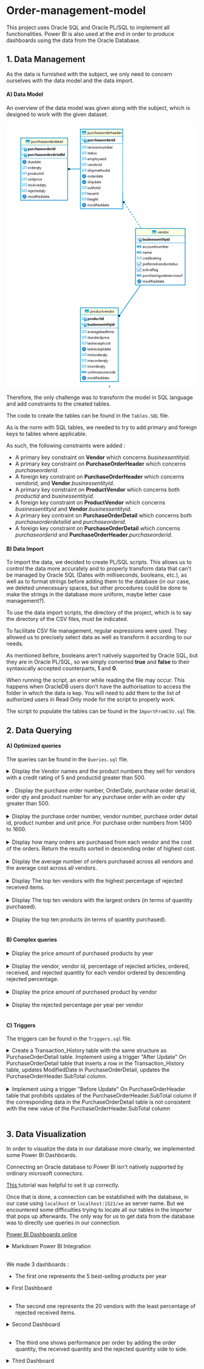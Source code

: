 # Order-management-model

This project uses Oracle SQL and Oracle PL/SQL to implement all functionalities.
Power BI is also used at the end in order to produce dashboards using the data from the Oracle Database.

## 1. Data Management

As the data is furnished with the subject, we only need to concern ourselves with the data model and the data import.

#### A) Data Model

An overview of the data model was given along with the subject, which is designed to work with the given dataset.

![Image not found](https://github.com/Pierrotpsy/Order-management-model/blob/main/Media/model.PNG)

Therefore, the only challenge was to transform the model in SQL language and add constraints to the created tables.

The code to create the tables can be found in the `Tables.SQL` file. 

As is the norm with SQL tables, we needed to try to add primary and foreign keys to tables where applicable.

As such, the following constraints were added : 
- A primary key constraint on **Vendor** which concerns *businessentityid*.
- A primary key constraint on **PurchaseOrderHeader** which concerns *purchaseorderid*.
- A foreign key constraint on **PurchaseOrderHeader** which concerns *vendorid*, and **Vendor**.*businessentityid*.
- A primary key constraint on **ProductVendor** which concerns both *productid* and *businessentityid*.
- A foreign key constraint on **ProductVendor** which concerns *businessentityid* and **Vendor**.*businessentityid*.
- A primary key contraint on **PurchaseOrderDetail** which concerns both *purchaseorderdetailid* and *purchaseorderid*.
- A foreign key constraint on **PurchaseOrderDetail** which concerns *purchaseorderid* and **PurchaseOrderHeader**.*purchaseorderid*.

#### B) Data Import

To import the data, we decided to create PL/SQL scripts. This allows us to control the data more accurately and to properly transform data that can't be managed by Oracle SQL (Dates with milliseconds, booleans, etc.), as well as to format strings before adding them to the database (in our case, we deleted unnecessary spaces, but other procedures could be done to make the strings in the database more uniform, maybe letter case management?).

To use the data import scripts, the directory of the project, which is to say the directory of the CSV files, must be indicated.

To facilitate CSV file management, regular expressions were used. They allowed us to precisely select data as well as transform it according to our needs.

As mentioned before, booleans aren't natively supported by Oracle SQL, but they are in Oracle PL/SQL, so we simply converted **true** and **false** to their syntaxically accepted counterparts, **1** and **0**.

When running the script, an error while reading the file may occur. This happens when OracleDB users don't have the authorisation to access the folder in which the data is kep. You will need to add them to the list of authorized users in Read Only mode for the script to properly work.

The script to populate the tables can be found in the `ImportFromCSV.sql` file.

## 2. Data Querying

#### A) Optimized queries

The queries can be found in the `Queries.sql` file.

<details>
    <summary>Display the Vendor names and the product numbers they sell for vendors with a credit rating of 5 and productid greater than 500.</summary>


```sql
select name, productid  
    from vendor   
        inner join productvendor  
            on (vendor.businessentityid = productvendor.businessentityid)  
    where (creditrating = 5) and (productid > 500);  
        -- Cost : 4
```

![Image not found](https://github.com/Pierrotpsy/Order-management-model/blob/main/Media/2.A.PNG)
</details>

<br>

<details>
    <summary>. Display the purchase order number, OrderDate, purchase order detail id, order qty and product number for any purchase order with an order qty greater than 500.</summary>

```sql
select purchaseorderheader.purchaseorderid, orderdate, purchaseorderdetailid, orderqty, productid  
    from purchaseorderheader  
        inner join purchaseorderdetail  
            on (purchaseorderheader.purchaseorderid = purchaseorderdetail.purchaseorderid)  
    where orderqty > 500;  
        -- Cost : 30
```

In order to reduce the cost of our queries, we use materialized views. Those can be used on several queries that are based on the same tables.  
These views also reduce queries' cardinality. This way less storage is used on the computer.

```sql
-- Using materialized view :

create materialized view product1  
    build immediate  
    refresh complete on demand  
    as  
        select purchaseorderheader.purchaseorderid, orderdate, purchaseorderdetailid, orderqty,  
            productid, vendorid, unitprice  
        from purchaseorderheader  
            inner join purchaseorderdetail  
                on (purchaseorderheader.purchaseorderid = purchaseorderdetail.purchaseorderid);  
        
select purchaseorderid, orderdate, purchaseorderdetailid, orderqty, productid  
    from product1  
        where orderqty > 500;  
        -- Cost : 14
```

![Image not found](https://github.com/Pierrotpsy/Order-management-model/blob/main/Media/2.B.PNG)
</details>

<br>

<details>
    <summary>Display the purchase order number, vendor number, purchase order detail id, product number and unit price. For purchase order numbers from 1400 to 1600.</summary>

```sql
select purchaseorderheader.purchaseorderid, vendorid, purchaseorderdetailid, productid, unitprice  
    from purchaseorderheader  
        inner join purchaseorderdetail  
            on (purchaseorderheader.purchaseorderid = purchaseorderdetail.purchaseorderid)  
    where purchaseorderheader.purchaseorderid between 1400 and 1600;  
        -- Cost : 30  

-- Using materialized view :  
      
select purchaseorderid, vendorid, purchaseorderdetailid, productid, unitprice   
    from product1  
        where purchaseorderid between 1400 and 1600;  
        -- Cost : 14  

-- drop materialized view product1;
```

We do not forget to drop every view at the end of its utilisation.

![Image not found](https://github.com/Pierrotpsy/Order-management-model/blob/main/Media/2.C.PNG)
</details>

<br>

<details>
    <summary>Display how many orders are purchased from each vendor and the cost of the orders. Return the results sorted in descending order of highest cost.</summary>

```sql
select count(purchaseorderid) as numberorder,  
    vendorid, sum(subtotal + freight + taxamt) as ordercost  
    from purchaseorderheader  
        inner join vendor  
            on vendorid = businessentityid  
    group by vendorid  
    order by ordercost desc;  
        -- Cost : 14  
        
-- Using materialized view :  
 
create materialized view vendor  
    build immediate  
    refresh complete on demand  
    as  
        select count(purchaseorderid) as numberorder,  
            vendorid, sum(subtotal + freight + taxamt) as ordercost  
        from purchaseorderheader  
            inner join vendor  
                on vendorid = businessentityid  
        group by vendorid;  

select * from vendor  
    order by ordercost desc;  
        -- Cost : 3  
```

![Image not found](https://github.com/Pierrotpsy/Order-management-model/blob/main/Media/2.D.PNG)
</details>

<br>

<details>
    <summary>Display the average number of orders purchased across all vendors and the average cost across all vendors.</summary>

```sql
select round(avg(numberorder), 3), round(avg(ordercost),3)  
    from(  
        select count(purchaseorderid) as numberorder,  
            vendorid, sum(subtotal + freight + taxamt) as ordercost  
            from purchaseorderheader  
                inner join vendor  
                    on vendorid = businessentityid  
            group by vendorid);  
        -- Cost : 13  
        
-- Using materialized view :  
     
select round(avg(numberorder), 3), round(avg(ordercost),3)   
    from vendor;  
        -- Cost : 2  

-- drop materialized view vendor;  
```

![Image not found](https://github.com/Pierrotpsy/Order-management-model/blob/main/Media/2.E.PNG)
</details>

<br>

<details>
    <summary>Display The top ten vendors with the highest percentage of rejected received items.</summary>

```sql
select vendorid, round((100*sum(rejectedqty) / sum(receivedqty)),3) as percentagerejected  
    from purchaseorderheader  
        inner join purchaseorderdetail  
            on (purchaseorderheader.purchaseorderid = purchaseorderdetail.purchaseorderid)  
    group by vendorid  
    order by percentagerejected desc fetch first 10 rows only;  
        -- Cost : 34  

-- Using materialized view :  

create materialized view product2  
    build immediate  
    refresh complete on demand  
    as  
        select vendorid, orderqty, purchaseorderdetailid, rejectedqty, receivedqty, productid  
        from purchaseorderheader  
            inner join purchaseorderdetail  
                on (purchaseorderheader.purchaseorderid = purchaseorderdetail.purchaseorderid);  

select vendorid, round((100*SUM(rejectedqty) / sum(receivedqty)),3) as percentagerejected  
    from product2  
    group by vendorid  
    order by percentagerejected desc fetch first 10 rows only;  
        -- Cost : 14  
```

![Image not found](https://github.com/Pierrotpsy/Order-management-model/blob/main/Media/2.F.PNG)
</details>

<br>

<details>
    <summary>Display The top ten vendors with the largest orders (in terms of quantity purchased).</summary>

```sql
select vendorid, sum(orderqty) as qty  
    from purchaseorderheader  
        inner join purchaseorderdetail  
            on (purchaseorderheader.purchaseorderid = purchaseorderdetail.purchaseorderid)  
    group by vendorid  
    order by qty desc fetch first 10 rows only;  
        -- Cost : 34  

-- Using materialized view :  

select vendorid, sum(orderqty) as qty  
    from product2  
    group by vendorid   
    order by qty desc fetch first 10 rows only;  
        -- Cost : 14        
```

![Image not found](https://github.com/Pierrotpsy/Order-management-model/blob/main/Media/2.G_1.PNG)

We gave this question two different meanings. The first one was to display the top ten vendors with the more ordered articles in general. The following up one is to display the top ten vendors with the largest distinct orders in terms of quantity.

```sql
select vendorid, sum(orderqty) as sumorder  
    from purchaseorderheader  
        inner join purchaseorderdetail  
            on (purchaseorderheader.purchaseorderid = purchaseorderdetail.purchaseorderid)  
    group by purchaseorderdetailid, vendorid  
    order by sumorder desc fetch first 10 rows only;  
-- Can display the same vendor several times?  
        -- Cost : 34  

-- Using materialized view :  

select vendorid, sum(orderqty) as sumorder  
    from product2  
    group by purchaseorderdetailid, vendorid  
    order by sumorder desc fetch first 10 rows only;  
        -- Cost : 14  
```

![Image not found](https://github.com/Pierrotpsy/Order-management-model/blob/main/Media/2.G_2.PNG)
</details>

<br>

<details>
    <summary>Display the top ten products (in terms of quantity purchased).</summary>

```sql
select productid, sum(orderqty) as qtypurchased  
    from purchaseorderdetail  
    group by productid   
    order by qtypurchased desc fetch first 10 rows only;  
        -- Cost : 22  

-- Using materialized view :  

select productid, sum(orderqty) as qtypurchased  
    from product2  
    group by productid  
    order by qtypurchased desc fetch first 10 rows only;  
        -- Cost : 14  
        
-- drop materialized view product2;  
```

![Image not found](https://github.com/Pierrotpsy/Order-management-model/blob/main/Media/2.H.PNG)
</details>

<br>

#### B) Complex queries

<details>
    <summary>Display the price amount of purchased products by year</summary>

```sql
select purchaseorderdetail.productid,  
        sum(purchaseorderdetail.unitprice*purchaseorderdetail.orderqty) as amount,  
        EXTRACT(YEAR from purchaseorderdetail.duedate) as year  
    from purchaseorderdetail  
        inner join productvendor  
            on (purchaseorderdetail.productid = productvendor.productid)  
    group by purchaseorderdetail.productid, EXTRACT(YEAR from purchaseorderdetail.duedate)  
    order by year asc, amount desc;  
        -- Cost : 282  

-- Using materialsed view :  

create materialized view purchase  
    build immediate  
    refresh complete on demand  
    as  
        select purchaseorderdetail.productid, purchaseorderdetail.unitprice, purchaseorderdetail.orderqty,  
            EXTRACT(YEAR from purchaseorderdetail.duedate) as year,  
            businessentityid, rejectedqty, receivedqty  
        from purchaseorderdetail  
            inner join productvendor  
                on (purchaseorderdetail.productid = productvendor.productid);  

select productid, sum(unitprice*orderqty) as amount, year  
    from purchase  
    group by productid, year  
    order by year asc, amount desc;  
        -- Cost : 26  
```

![Image not found](https://github.com/Pierrotpsy/Order-management-model/blob/main/Media/2.I_1.PNG)
</details>

<br>

<details>
    <summary>Display the vendor, vendor id, percentage of rejected articles, ordered, received, and rejected quantity for each vendor ordered by descending rejected percentage.</summary>

```sql
select productvendor.businessentityid, name,  
    round(100*sum(rejectedqty)/sum(receivedqty),3) as rejectedPercentage,  
    sum(orderqty), sum(receivedqty), sum(rejectedqty)  
    from purchaseorderdetail  
        inner join productvendor  
            on (purchaseorderdetail.productid = productvendor.productid)  
        inner join vendor  
            on (productvendor.businessentityid = vendor.businessentityid)  
    group by productvendor.businessentityid, name  
    order by rejectedPercentage desc;  
        -- Cost : 26  

-- Using materialsed view :  

select purchase.businessentityid, name,  
    round(100*suù(rejectedqty)/sum(receivedqty),3) as rejectedPercentage,  
    sum(orderqty), sum(receivedqty), sum(rejectedqty)  
    from purchase  
        inner join vendor  
            on (purchase.businessentityid = vendor.businessentityid)  
    group by purchase.businessentityid, name   
    order by rejectedPercentage desc;  
        -- Cost : 28  
            --> The query that doesn't use the materialzed view is faster than the one using it.   

```

![Image not found](https://github.com/Pierrotpsy/Order-management-model/blob/main/Media/2.I_2.PNG)
</details>

<br>

<details>
    <summary>Display the price amount of purchased product by vendor</summary>

```sql
select productvendor.businessentityid, name,  
    sum(purchaseorderdetail.unitprice*purchaseorderdetail.orderqty) as amount,  
    EXTRACT(YEAR from purchaseorderdetail.duedate) as year  
    from purchaseorderdetail  
        inner join productvendor on (purchaseorderdetail.productid = productvendor.productid)  
        inner join vendor on (productvendor.businessentityid = vendor.businessentityid)  
    group by productvendor.businessentityid, name, EXTRACT(YEAR from purchaseorderdetail.duedate)  
    order by year asc, amount desc;  
        -- Cost : 496  

-- Using materialsed view : 

select purchase.businessentityid, name, sum(unitprice*orderqty) as amount, year 
    from purchase inner join vendor on (purchase.businessentityid = vendor.businessentityid)
    group by purchase.businessentityid, name, year
    order by year asc, amount desc;
        -- Cost : 28
```

![Image not found](https://github.com/Pierrotpsy/Order-management-model/blob/main/Media/2.I_3.PNG)
</details>

<br>

<details>
    <summary>Display the rejected percentage per year per vendor</summary>

```sql
select productvendor.businessentityid, name,  
    round(100*sum(rejectedqty)/sum(receivedqty),3) as rejectedPercentage,  
    EXTRACT(YEAR from purchaseorderdetail.duedate) as year  
    from purchaseorderdetail  
        inner join productvendor on (purchaseorderdetail.productid = productvendor.productid)  
        inner join vendor on (productvendor.businessentityid = vendor.businessentityid)  
    group by productvendor.businessentityid, name, EXTRACT(YEAR from purchaseorderdetail.duedate)  
    order by rejectedPercentage desc;  
        -- Cost : 478  

-- Using materialsed view : 

select purchase.businessentityid, name,  
    round(100*sum(rejectedqty)/sum(receivedqty),3) as rejectedPercentage, year  
    from purchase  
        inner join vendor on (purchase.businessentityid = vendor.businessentityid)  
    group by purchase.businessentityid, name, year  
    order by rejectedPercentage desc;  
        -- Cost : 388  

-- drop materialized view purchase;   
```

![Image not found](https://github.com/Pierrotpsy/Order-management-model/blob/main/Media/2.I_4.PNG)
</details>
<br>

#### C) Triggers

The triggers can be found in the `Triggers.sql` file.

<details>
    <summary>Create a Transaction_History table with the same structure as
PurchaseOrderDetail table. Implement using a trigger "After Update" On
PurchaseOrderDetail table that inserts a row in the Transaction_History table, updates ModifiedDate in PurchaseOrderDetail, updates the PurchaseOrderHeader.SubTotal column.</summary>

<br>

The **TransactionHistory** table was easy to create.

```sql
--drop table TransactionHistory;

create table TransactionHistory(
   purchaseorderid number(10),
   purchaseorderdetailid number(10),
   duedate date,
   orderqty number(10),
   productid number(10),
   unitprice number,
   receivedqty number(10),
   rejectedqty number(10),
   modifieddate date
);
```

As for the trigger, it is asked that the trigger modifies the modified date of the table it applies to. However, this is by definition not permitted by Oracle SQL using an **AFTER UPDATE** trigger and will throw a mutating table error (*ORA-04091*). 
Therefore, we decided to implement a **BEFORE UPDATE** trigger which allows such an update. This doesn't change anything else in the trigger, since the two other functionalities would also work in an **AFTER UPDATE** trigger.

Here is the code for the trigger : 

```sql
--drop trigger Trig_After_POD_Update;

create or replace trigger Trig_Before_POD_Update
before update on PurchaseOrderDetail 
for each row
DECLARE  
BEGIN 
    select CURRENT_TIMESTAMP into :new.modifieddate from dual;
    
    insert into TransactionHistory values (
            :new.purchaseorderid,
            :new.purchaseorderdetailid,
            :new.duedate,
            :new.orderqty,
            :new.productid,
            :new.unitprice,
            :new.receivedqty,
            :new.rejectedqty,
            :new.modifieddate
            );
            
    update PurchaseOrderHeader 
        set subtotal = :new.orderqty*:new.unitprice 
            - :old.orderqty*:old.unitprice 
            + subtotal 
        where purchaseorderid = :new.purchaseorderid;
END;
/

--update PurchaseOrderDetail set unitprice = 10, orderqty = 1 where purchaseorderdetailid = 2;

```

</details>

<br>

<details>
    <summary>Implement using a trigger "Before Update" On PurchaseOrderHeader table that prohibits updates of the PurchaseOrderHeader.SubTotal column if the corresponding data in the PurchaseOrderDetail table is not consistent with the new value of the PurchaseOrderHeader.SubTotal column</summary>

<br>

Here is the code for the trigger : 

```sql
--drop trigger Trig_Before_POH_Update;

create or replace trigger Trig_Before_POH_Update
before update of subtotal on PurchaseOrderHeader 
for each row
DECLARE  
    invalidSubtotal exception;
    subtotalHeader PurchaseOrderHeader.subtotal%TYPE;
    subtotalDetail PurchaseOrderHeader.subtotal%TYPE;
BEGIN 
    select sum(orderqty*unitprice) into subtotalDetail 
        from PurchaseOrderDetail 
        where purchaseorderid = :new.purchaseorderid 
        group by purchaseorderid;

    subtotalHeader := :new.subtotal;
    if(subtotalHeader != subtotalDetail)
    then 
        raise invalidSubtotal;
    end if;
    
EXCEPTION 
    when invalidSubtotal then
    raise_application_error(-20010, 'Subtotal does not match the amounts in the PurchaseOrderDetail table');
END;
/

--update PurchaseOrderHeader set subtotal = 10 where purchaseorderid = 2;
```

![Image not found](link)
</details>

<br>


## 3. Data Visualization

In order to visualize  the data in our database more clearly, we implemented some Power BI Dashboards. 

Connecting an Oracle database to Power BI isn't natively supported by ordinary microsoft connectors.

[This ](https://www.oracle.com/a/ocom/docs/database/microsoft-powerbi-connection-adw.pdf) tutorial was helpful to set it up correctly.

Once that is done, a connection can be established with the database, in our case using `localhost` or `localhost:1521/xe` as server name. But we encountered some difficulties trying to locate all our tables in the importer that pops up afterwards. The only way for us to get data from the database was to directly use queries in our connection.

[Power BI Dashboards online](https://app.powerbi.com/links/u8K7Vs41tz?ctid=88eebcae-d6e6-4ef7-bba4-4c34f4c2d5e0&pbi_source=linkShare&bookmarkGuid=72f1d9bc-bd99-4682-88e8-1821c84fd1d5)

<details>
    <summary>Markdown Power BI Integration</summary>

<iframe title="dahsboards" width="1140" height="541.25" src="https://app.powerbi.com/reportEmbed?reportId=f206ee89-df15-4f9b-9e49-79dd3a160089&autoAuth=true&ctid=88eebcae-d6e6-4ef7-bba4-4c34f4c2d5e0" frameborder="0" allowFullScreen="true"></iframe>

</details>

<br>



We made 3 dashboards :
- The first one represents the 5 best-selling products per year

<details>
    <summary>First Dashboard</summary>

The dashboard was generated using this query :
```sql
select purchaseorderdetail.productid,      
    sum(purchaseorderdetail.unitprice*purchaseorderdetail.orderqty) as amount,  
    EXTRACT(YEAR from purchaseorderdetail.duedate) as year 
    from purchaseorderdetail 
        inner join productvendor on (purchaseorderdetail.productid = productvendor.productid) 
    group by purchaseorderdetail.productid, 
            EXTRACT(YEAR from purchaseorderdetail.duedate) 
    order by year asc, 
        amount desc;

```

A rank column was then generated according to each year, and a filter was applied to only select the first 5 products of each year.

Formatting was then applied to the visual in order to emphasize the values and to sort them correctly.

![Image not found](https://github.com/Pierrotpsy/Order-management-model/blob/main/Media/dahsboards-1.png)
</details>

<br>

- The second one represents the 20 vendors with the least percentage of rejected received items.
<details>
    <summary>Second Dashboard</summary>

The dashboard was generated using this query :
```sql
select productvendor.businessentityid, 
    name, 
    100*sum(rejectedqty)/sum(receivedqty) as rejected
    from purchaseorderdetail 
        inner join productvendor on (purchaseorderdetail.productid = productvendor.productid)
        inner join vendor on (productvendor.businessentityid = vendor.businessentityid) 
    group by productvendor.businessentityid, name 
    order by rejected asc;
```

A rank column was then added and a filter was applied to select the first 20 vendors.

Formatting was then applied to the visual in order to emphasize the values and to sort them correctly.

Although the question asked for the first 5 vendors, that wasn't very interesting since the first 5 vendors all have a percentage of rejected received items of 0. So we decided to include the first 20 vendors to make it more pertinent.

![Image not found](https://github.com/Pierrotpsy/Order-management-model/blob/main/Media/dahsboards-2.png)
</details>

<br>

- The third one shows performance per order by adding the order quantity, the received quantity and the rejected quantity side to side.
<details>
    <summary>Third Dashboard</summary>

This dashboard was generated using this query :
```sql
select purchaseorderid, 
    orderqty, 
    receivedqty, 
    rejectedqty 
    from PurchaseOrderDetail;
```

Formatting was then applied to the visual in order to emphasize the three values and to sort them correctly.

![Image not found](https://github.com/Pierrotpsy/Order-management-model/blob/main/Media/dahsboards-3.png)
</details>

<br>


